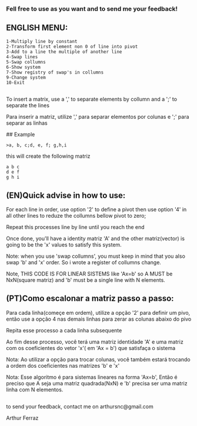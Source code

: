 ### Fell free to use as you want and to send me your feedback! 
## ENGLISH MENU:
    1-Multiply line by constant
    2-Transform first element non 0 of line into pivot
    3-Add to a line the multiple of another line
    4-Swap lines
    5-Swap collumns
    6-Show system
    7-Show registry of swap's in collumns
    9-Change system
    10-Exit
##
<p>To insert a matrix, use a ',' to separate elements by collumn and a ';' to separate the lines</p>
<p>Para inserir a matriz, utilize ',' para separar elementos por colunas e ';' para separar as linhas</p>
## Example

    >a, b, c;d, e, f; g,h,i
<p>this will create the following matriz</p>

    a b c
    d e f
    g h i

## (EN)Quick advise in how to use:
<p>For each line in order, use option '2' to define a pivot then use option '4' in all other lines to reduze the collumns bellow pivot to zero;</p>
<p>Repeat this processes line by line until you reach the end</p>
<p>Once done, you'll have a identity matriz 'A' and the other matriz(vector) is going to be the 'x' values to satisfy this system.</p>
<p>Note: when you use 'swap collumns', you must keep in mind that you also swap 'b' and 'x' order. So i wrote a register of collumns change.</p>
<p>Note, THIS CODE IS FOR LINEAR SISTEMS like 'Ax=b' so A MUST be NxN(square matriz) and 'b' must be a single line with N elements.</p>
    
## (PT)Como escalonar a matriz passo a passo:
<p>Para cada linha(começe em ordem), utilize a opção '2' para definir um pivo, então use a opção 4 nas demais linhas para zerar as colunas abaixo do pivo</p>
<p>Repita esse processo a cada linha subsequente</p>
<p>Ao fim desse processo, você terá uma matriz identidade 'A' e uma matriz com os coeficientes do vetor 'x'( em 'Ax = b') que satisfaça o sistema</p>
<p>Nota: Ao utilizar a opção para trocar colunas, você também estará trocando a ordem dos coeficientes nas matrizes 'b' e 'x'</p>
<p>Nota: Esse algoritmo é para sistemas lineares na forma 'Ax=b', Então é preciso que A seja uma matriz quadrada(NxN) e 'b' precisa ser uma matriz linha com N elementos.</p>

##
<p>to send your feedback, contact me on
arthursnc@gmail.com</p>
<p>Arthur Ferraz</p>
